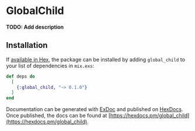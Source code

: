 # GlobalChild

**TODO: Add description**

## Installation

If [available in Hex](https://hex.pm/docs/publish), the package can be installed
by adding `global_child` to your list of dependencies in `mix.exs`:

```elixir
def deps do
  [
    {:global_child, "~> 0.1.0"}
  ]
end
```

Documentation can be generated with [ExDoc](https://github.com/elixir-lang/ex_doc)
and published on [HexDocs](https://hexdocs.pm). Once published, the docs can
be found at [https://hexdocs.pm/global_child](https://hexdocs.pm/global_child).

